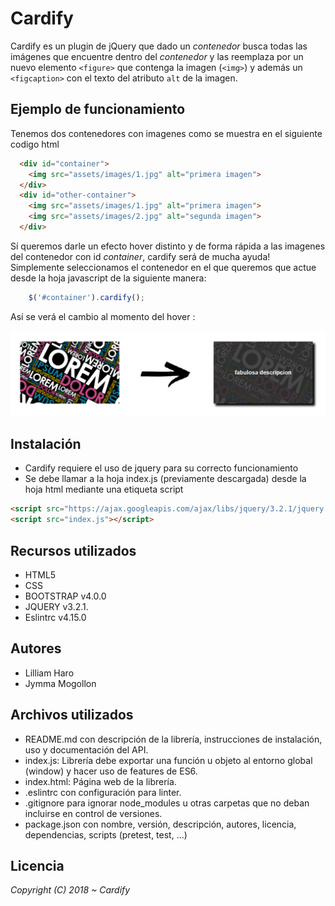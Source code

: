# Cardify

Cardify es un plugin de jQuery que dado un _contenedor_ busca todas las
imágenes que encuentre dentro del _contenedor_ y las reemplaza por un nuevo
elemento `<figure>` que contenga la imagen (`<img>`) y además un `<figcaption>`
con el texto del atributo `alt` de la imagen.


## Ejemplo de funcionamiento

Tenemos dos contenedores con imagenes como se muestra en el siguiente codigo html

```html
  <div id="container">
    <img src="assets/images/1.jpg" alt="primera imagen">
  </div>
  <div id="other-container">
    <img src="assets/images/1.jpg" alt="primera imagen">
    <img src="assets/images/2.jpg" alt="segunda imagen">  
  </div>
```

Sí queremos darle un efecto hover distinto y de forma rápida a las imagenes del contenedor con id _container_, cardify será de mucha ayuda!
Simplemente seleccionamos el contenedor en el que queremos que actue desde la hoja javascript de la siguiente manera:

```javascript
    $('#container').cardify();
```
Así se verá el cambio al momento del hover :

![Cardify](public/assets/images/this.png)


## Instalación

  * Cardify requiere el uso de jquery para su correcto funcionamiento
  * Se debe llamar a la hoja index.js (previamente descargada) desde la hoja html mediante una etiqueta script

```html
<script src="https://ajax.googleapis.com/ajax/libs/jquery/3.2.1/jquery.min.js"></script>
<script src="index.js"></script>
```


##  Recursos utilizados

* HTML5
* CSS
* BOOTSTRAP v4.0.0
* JQUERY v3.2.1.
* Eslintrc v4.15.0


## Autores

* Lilliam Haro
* Jymma Mogollon

## Archivos utilizados

* README.md con descripción de la librería, instrucciones de instalación, uso y documentación del API.
* index.js: Librería debe exportar una función u objeto al entorno global (window) y hacer uso de features de ES6.
* index.html: Página web de la librería.
* .eslintrc con configuración para linter.
* .gitignore para ignorar node_modules u otras carpetas que no deban incluirse en control de versiones.
* package.json con nombre, versión, descripción, autores, licencia, dependencias, scripts (pretest, test, ...)

## Licencia

*Copyright (C) 2018 ~ Cardify*
